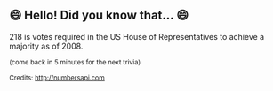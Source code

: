 ## 😄 Hello! Did you know that... 😄
218 is votes required in the US House of Representatives to achieve a majority as of 2008.

<sup>(come back in 5 minutes for the next trivia)</sup>


<sup>Credits: http://numbersapi.com</sup>
